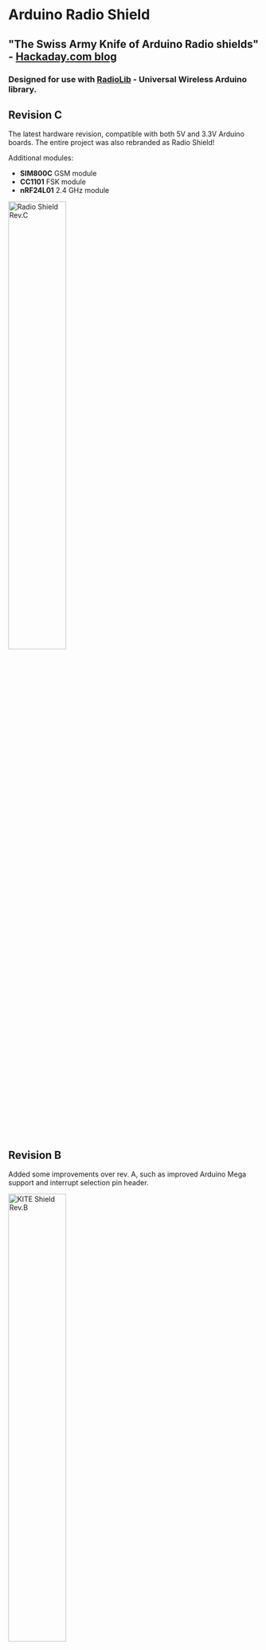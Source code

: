 # Arduino Radio Shield

## "The Swiss Army Knife of Arduino Radio shields" - [Hackaday.com blog](https://hackaday.com/2018/07/28/why-have-only-one-radio-when-you-can-have-two/)

### Designed for use with [RadioLib](https://github.com/jgromes/RadioLib) - Universal Wireless Arduino library.

## Revision C
The latest hardware revision, compatible with both 5V and 3.3V Arduino boards. The entire project was also rebranded as Radio Shield!

Additional modules:
* **SIM800C** GSM module
* **CC1101** FSK module
* **nRF24L01** 2.4 GHz module

<img src="https://github.com/jgromes/KiteShield/blob/master/doc/revC/png/shield.png" alt="Radio Shield Rev.C" width="48%" height="48%"/>

## Revision B
Added some improvements over rev. A, such as improved Arduino Mega support and interrupt selection pin header.

<img src="https://github.com/jgromes/KiteShield/blob/master/doc/revB/png/shield.png" alt="KITE Shield Rev.B" width="48%" height="48%"/>


## Revision A
After a first few prototypes, rev. A is the first fully tested and working shield.  
Supported modules:
* **ESP8266** WiFi module
* **HC-05** Bluetooth module
* **RFM69** FSK/OOK radio module
* **SX127x** series LoRa modules - including SX1272, SX1276 and SX1278
* **XBee** modules (S2B)

<img src="https://github.com/jgromes/KiteShield/blob/master/doc/revA/png/shield.png" alt="KITE Shield Rev.A" width="48%" height="48%"/>
